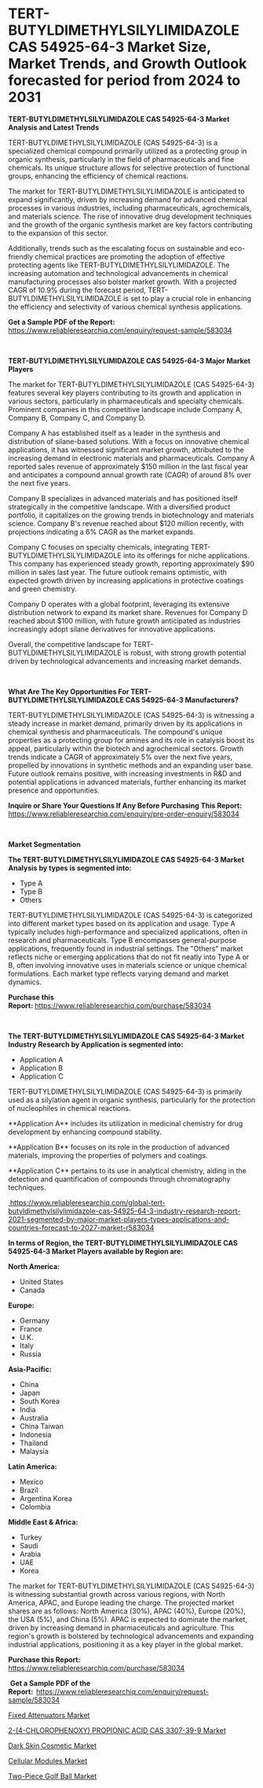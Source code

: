 <p><h1>TERT-BUTYLDIMETHYLSILYLIMIDAZOLE CAS 54925-64-3 Market Size, Market Trends, and Growth Outlook forecasted for period from 2024 to 2031</h1></p><p><strong>TERT-BUTYLDIMETHYLSILYLIMIDAZOLE CAS 54925-64-3 Market Analysis and Latest Trends</strong></p>
<p><p>TERT-BUTYLDIMETHYLSILYLIMIDAZOLE (CAS 54925-64-3) is a specialized chemical compound primarily utilized as a protecting group in organic synthesis, particularly in the field of pharmaceuticals and fine chemicals. Its unique structure allows for selective protection of functional groups, enhancing the efficiency of chemical reactions.</p><p>The market for TERT-BUTYLDIMETHYLSILYLIMIDAZOLE is anticipated to expand significantly, driven by increasing demand for advanced chemical processes in various industries, including pharmaceuticals, agrochemicals, and materials science. The rise of innovative drug development techniques and the growth of the organic synthesis market are key factors contributing to the expansion of this sector.</p><p>Additionally, trends such as the escalating focus on sustainable and eco-friendly chemical practices are promoting the adoption of effective protecting agents like TERT-BUTYLDIMETHYLSILYLIMIDAZOLE. The increasing automation and technological advancements in chemical manufacturing processes also bolster market growth. With a projected CAGR of 10.9% during the forecast period, TERT-BUTYLDIMETHYLSILYLIMIDAZOLE is set to play a crucial role in enhancing the efficiency and selectivity of various chemical synthesis applications.</p></p>
<p><strong>Get a Sample PDF of the Report:&nbsp;</strong> <a href="https://www.reliableresearchiq.com/enquiry/request-sample/583034?utm_campaign=1124&utm_medium=2&utm_source=Github&utm_content=ia&utm_term=27092024&utm_id=tert-butyldimethylsilylimidazole-cas-54925-64-3">https://www.reliableresearchiq.com/enquiry/request-sample/583034</a></p>
<p>&nbsp;</p>
<p><strong>TERT-BUTYLDIMETHYLSILYLIMIDAZOLE CAS 54925-64-3 Major Market Players</strong></p>
<p><p>The market for TERT-BUTYLDIMETHYLSILYLIMIDAZOLE (CAS 54925-64-3) features several key players contributing to its growth and application in various sectors, particularly in pharmaceuticals and specialty chemicals. Prominent companies in this competitive landscape include Company A, Company B, Company C, and Company D.</p><p>Company A has established itself as a leader in the synthesis and distribution of silane-based solutions. With a focus on innovative chemical applications, it has witnessed significant market growth, attributed to the increasing demand in electronic materials and pharmaceuticals. Company A reported sales revenue of approximately $150 million in the last fiscal year and anticipates a compound annual growth rate (CAGR) of around 8% over the next five years.</p><p>Company B specializes in advanced materials and has positioned itself strategically in the competitive landscape. With a diversified product portfolio, it capitalizes on the growing trends in biotechnology and materials science. Company B's revenue reached about $120 million recently, with projections indicating a 6% CAGR as the market expands.</p><p>Company C focuses on specialty chemicals, integrating TERT-BUTYLDIMETHYLSILYLIMIDAZOLE into its offerings for niche applications. This company has experienced steady growth, reporting approximately $90 million in sales last year. The future outlook remains optimistic, with expected growth driven by increasing applications in protective coatings and green chemistry.</p><p>Company D operates with a global footprint, leveraging its extensive distribution network to expand its market share. Revenues for Company D reached about $100 million, with future growth anticipated as industries increasingly adopt silane derivatives for innovative applications.</p><p>Overall, the competitive landscape for TERT-BUTYLDIMETHYLSILYLIMIDAZOLE is robust, with strong growth potential driven by technological advancements and increasing market demands.</p></p>
<p>&nbsp;</p>
<p><strong>What Are The Key Opportunities For TERT-BUTYLDIMETHYLSILYLIMIDAZOLE CAS 54925-64-3 Manufacturers?</strong></p>
<p><p>TERT-BUTYLDIMETHYLSILYLIMIDAZOLE (CAS 54925-64-3) is witnessing a steady increase in market demand, primarily driven by its applications in chemical synthesis and pharmaceuticals. The compound's unique properties as a protecting group for amines and its role in catalysis boost its appeal, particularly within the biotech and agrochemical sectors. Growth trends indicate a CAGR of approximately 5% over the next five years, propelled by innovations in synthetic methods and an expanding user base. Future outlook remains positive, with increasing investments in R&D and potential applications in advanced materials, further enhancing its market presence and opportunities.</p></p>
<p><strong>Inquire or Share Your Questions If Any Before Purchasing This Report:</strong> <a href="https://www.reliableresearchiq.com/enquiry/pre-order-enquiry/583034?utm_campaign=1124&utm_medium=2&utm_source=Github&utm_content=ia&utm_term=27092024&utm_id=tert-butyldimethylsilylimidazole-cas-54925-64-3">https://www.reliableresearchiq.com/enquiry/pre-order-enquiry/583034</a></p>
<p>&nbsp;</p>
<p><strong>Market Segmentation</strong></p>
<p><strong>The TERT-BUTYLDIMETHYLSILYLIMIDAZOLE CAS 54925-64-3 Market Analysis by types is segmented into:</strong></p>
<p><ul><li>Type A</li><li>Type B</li><li>Others</li></ul></p>
<p><p>TERT-BUTYLDIMETHYLSILYLIMIDAZOLE (CAS 54925-64-3) is categorized into different market types based on its application and usage. Type A typically includes high-performance and specialized applications, often in research and pharmaceuticals. Type B encompasses general-purpose applications, frequently found in industrial settings. The "Others" market reflects niche or emerging applications that do not fit neatly into Type A or B, often involving innovative uses in materials science or unique chemical formulations. Each market type reflects varying demand and market dynamics.</p></p>
<p><strong>Purchase this Report:&nbsp;</strong><a href="https://www.reliableresearchiq.com/purchase/583034?utm_campaign=1124&utm_medium=2&utm_source=Github&utm_content=ia&utm_term=27092024&utm_id=tert-butyldimethylsilylimidazole-cas-54925-64-3">https://www.reliableresearchiq.com/purchase/583034</a></p>
<p>&nbsp;</p>
<p><strong>The TERT-BUTYLDIMETHYLSILYLIMIDAZOLE CAS 54925-64-3 Market Industry Research by Application is segmented into:</strong></p>
<p><ul><li>Application A</li><li>Application B</li><li>Application C</li></ul></p>
<p><p>TERT-BUTYLDIMETHYLSILYLIMIDAZOLE (CAS 54925-64-3) is primarily used as a silylation agent in organic synthesis, particularly for the protection of nucleophiles in chemical reactions. </p><p>**Application A** includes its utilization in medicinal chemistry for drug development by enhancing compound stability. </p><p>**Application B** focuses on its role in the production of advanced materials, improving the properties of polymers and coatings. </p><p>**Application C** pertains to its use in analytical chemistry, aiding in the detection and quantification of compounds through chromatography techniques.</p></p>
<p><a href="https://www.reliableresearchiq.com/global-tert-butyldimethylsilylimidazole-cas-54925-64-3-industry-research-report-2021-segmented-by-major-market-players-types-applications-and-countries-forecast-to-2027-market-r583034?utm_campaign=1124&utm_medium=2&utm_source=Github&utm_content=ia&utm_term=27092024&utm_id=tert-butyldimethylsilylimidazole-cas-54925-64-3">&nbsp;https://www.reliableresearchiq.com/global-tert-butyldimethylsilylimidazole-cas-54925-64-3-industry-research-report-2021-segmented-by-major-market-players-types-applications-and-countries-forecast-to-2027-market-r583034</a></p>
<p><strong>In terms of Region, the TERT-BUTYLDIMETHYLSILYLIMIDAZOLE CAS 54925-64-3 Market Players available by Region are:</strong></p>
<p>
    <p> <strong> North America: </strong>
        <ul>
            <li>United States</li>
            <li>Canada</li>
        </ul>
        </p> 
    <p> <strong> Europe: </strong>
        <ul>
            <li>Germany</li>
            <li>France</li>
            <li>U.K.</li>
            <li>Italy</li>
            <li>Russia</li>
        </ul>
        </p> 
    <p> <strong> Asia-Pacific: </strong>
        <ul>
            <li>China</li>
            <li>Japan</li>
            <li>South Korea</li>
            <li>India</li>
            <li>Australia</li>
            <li>China Taiwan</li>
            <li>Indonesia</li>
            <li>Thailand</li>
            <li>Malaysia</li>
        </ul>
        </p> 
    <p> <strong> Latin America: </strong>
        <ul>
            <li>Mexico</li>
            <li>Brazil</li>
            <li>Argentina Korea</li>
            <li>Colombia</li>
        </ul>
        </p> 
    <p> <strong> Middle East & Africa: </strong>
        <ul>
            <li>Turkey</li>
            <li>Saudi</li>
            <li>Arabia</li>
            <li>UAE</li>
            <li>Korea</li>
        </ul>
    </p>
    </p>
<p><p>The market for TERT-BUTYLDIMETHYLSILYLIMIDAZOLE (CAS 54925-64-3) is witnessing substantial growth across various regions, with North America, APAC, and Europe leading the charge. The projected market shares are as follows: North America (30%), APAC (40%), Europe (20%), the USA (5%), and China (5%). APAC is expected to dominate the market, driven by increasing demand in pharmaceuticals and agriculture. This region's growth is bolstered by technological advancements and expanding industrial applications, positioning it as a key player in the global market.</p></p>
<p><strong>Purchase this Report: </strong><a href="https://www.reliableresearchiq.com/purchase/583034?utm_campaign=1124&utm_medium=2&utm_source=Github&utm_content=ia&utm_term=27092024&utm_id=tert-butyldimethylsilylimidazole-cas-54925-64-3">https://www.reliableresearchiq.com/purchase/583034</a></p>
<p>&nbsp;<strong>Get a Sample PDF of the Report:&nbsp;&nbsp;</strong><a href="https://www.reliableresearchiq.com/enquiry/request-sample/583034?utm_campaign=1124&utm_medium=2&utm_source=Github&utm_content=ia&utm_term=27092024&utm_id=tert-butyldimethylsilylimidazole-cas-54925-64-3">https://www.reliableresearchiq.com/enquiry/request-sample/583034</a></p>
<p><strong></strong></p>
<p><p><a href="https://www.linkedin.com/pulse/global-fixed-attenuators-market-analysis-key-trends-future-projections-zbcnf?utm_campaign=1124&utm_medium=2&utm_source=Github&utm_content=ia&utm_term=27092024&utm_id=tert-butyldimethylsilylimidazole-cas-54925-64-3">Fixed Attenuators Market</a></p><p><a href="https://github.com/DenisePatterson586/Market-Research-Report-List-1/blob/main/2-4-chlorophenoxy-propionic-acid-cas-3307-39-9-market.md?utm_campaign=1124&utm_medium=2&utm_source=Github&utm_content=ia&utm_term=27092024&utm_id=tert-butyldimethylsilylimidazole-cas-54925-64-3">2-(4-CHLOROPHENOXY) PROPIONIC ACID CAS 3307-39-9 Market</a></p><p><a href="https://issuu.com/reportprime-2/docs/dark-skin-cosmetic-market-size-2030_e29e9ee6db2f1b?utm_campaign=1124&utm_medium=2&utm_source=Github&utm_content=ia&utm_term=27092024&utm_id=tert-butyldimethylsilylimidazole-cas-54925-64-3">Dark Skin Cosmetic Market</a></p><p><a href="https://www.linkedin.com/pulse/cellular-modules-market-size-growth-industry-analysis-segmentation-ko6if?utm_campaign=1124&utm_medium=2&utm_source=Github&utm_content=ia&utm_term=27092024&utm_id=tert-butyldimethylsilylimidazole-cas-54925-64-3">Cellular Modules Market</a></p><p><a href="https://issuu.com/reportprime-2/docs/two-piece-golf-ball-market-size-203_9507759496c588?utm_campaign=1124&utm_medium=2&utm_source=Github&utm_content=ia&utm_term=27092024&utm_id=tert-butyldimethylsilylimidazole-cas-54925-64-3">Two-Piece Golf Ball Market</a></p></p>